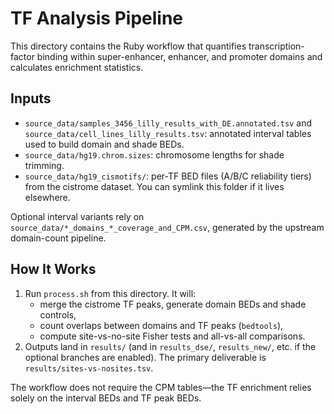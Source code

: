 # TF Analysis Pipeline

This directory contains the Ruby workflow that quantifies transcription-factor binding within super-enhancer, enhancer, and promoter domains and calculates enrichment statistics.

## Inputs
- `source_data/samples_3456_lilly_results_with_DE.annotated.tsv` and `source_data/cell_lines_lilly_results.tsv`: annotated interval tables used to build domain and shade BEDs.
- `source_data/hg19.chrom.sizes`: chromosome lengths for shade trimming.
- `source_data/hg19_cismotifs/`: per-TF BED files (A/B/C reliability tiers) from the cistrome dataset. You can symlink this folder if it lives elsewhere.

Optional interval variants rely on `source_data/*_domains_*_coverage_and_CPM.csv`, generated by the upstream domain-count pipeline.

## How It Works
1. Run `process.sh` from this directory. It will:
   - merge the cistrome TF peaks, generate domain BEDs and shade controls,
   - count overlaps between domains and TF peaks (`bedtools`),
   - compute site-vs-no-site Fisher tests and all-vs-all comparisons.
2. Outputs land in `results/` (and in `results_dse/`, `results_new/`, etc. if the optional branches are enabled). The primary deliverable is `results/sites-vs-nosites.tsv`.

The workflow does not require the CPM tables—the TF enrichment relies solely on the interval BEDs and TF peak BEDs.

